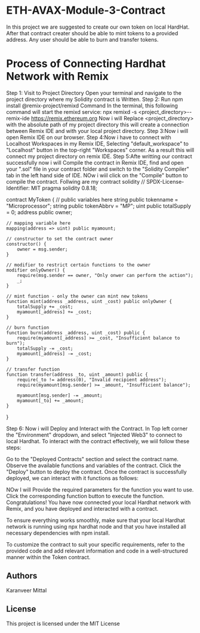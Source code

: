 # ETH-AVAX-Module-3-Contract
In this project we are suggested to create our own token on local HardHat. After that contract creater  should be able to mint tokens to a provided address. Any user should be able to burn and transfer tokens.

# Process of Connecting Hardhat Network with Remix
Step 1: Visit to  Project Directory Open your terminal and navigate to the project directory where my Solidity contract is Written.
Step 2: Run npm install @remix-project/remixd Command In the terminal, this  following command will start the remixd service:
npx remixd -s <project_directory>--remix-ide https://remix.ethereum.org
Now i will Replace <project_directory> with the absolute path of my project directory this will create a connection between Remix IDE and with your local project directory.
Step 3:Now i will open Remix IDE on our browser.
Step 4:Now i have to connect with Localhost Workspaces in my Remix IDE, Selecting "default_workspace" to "Localhost" button in the top-right "Workspaces" corner. As a result this will connect my  project directory on remix IDE.
Step 5:Afte writting our contract successfully now i will  Compile the contract in Remix IDE, find and open your ".sol" file in your contract folder and switch to the "Solidity Compiler" tab in the left hand side of IDE. NOw i wiil  click on the "Compile" button to compile the contract.
Follwing are my contract
solidity
// SPDX-License-Identifier: MIT
pragma solidity 0.8.18;

contract MyToken {
    // public variables here
    string public tokenname = "Microprocessor";
    string public tokenAbbrv = "MP";
    uint public totalSupply = 0;
    address public owner;

    // mapping variable here
    mapping(address => uint) public myamount;

    // constructor to set the contract owner
    constructor() {
        owner = msg.sender;
    }

    // modifier to restrict certain functions to the owner
    modifier onlyOwner() {
        require(msg.sender == owner, "Only onwer can perform the action");
        _;
    }

    // mint function - only the owner can mint new tokens
    function mint(address _address, uint _cost) public onlyOwner {
        totalSupply += _cost;
        myamount[_address] += _cost;
    } 

    // burn function
    function burn(address _address, uint _cost) public {
        require(myamount[_address] >= _cost, "Insufficient balance to burn");
        totalSupply -= _cost;
        myamount[_address] -= _cost;
    }

    // transfer function
    function transfer(address _to, uint _amount) public {
        require(_to != address(0), "Invalid recipient address");
        require(myamount[msg.sender] >= _amount, "Insufficient balance");

        myamount[msg.sender] -= _amount;
        myamount[_to] += _amount;
    }
}

Step 6: Now i will Deploy and Interact with the Contract. In Top left corner the "Environment" dropdown, and  select "Injected Web3" to connect to local Hardhat.
To interact with the contract effectively, we wiil follow these steps:

Go to the "Deployed Contracts" section and select the contract name.
Observe the available functions and variables of the contract.
Click the "Deploy" button to deploy the contract.
Once the contract is successfully deployed, we can interact with it functions as follows:

NOw I will Provide the required parameters for the function you want to use.
Click the corresponding function button to execute the function.
Congratulations! You have now connected your local Hardhat network with Remix, and you have deployed and interacted with a contract.

To ensure everything works smoothly, make sure that your local Hardhat network is running using npx hardhat node and that you have installed all necessary dependencies with npm install.

To customize the contract to suit your specific requirements, refer to the provided code and add relevant information and code in a well-structured manner within the Token contract.

## Authors
Karanveer Mittal

## License

This project is licensed under the MIT License
